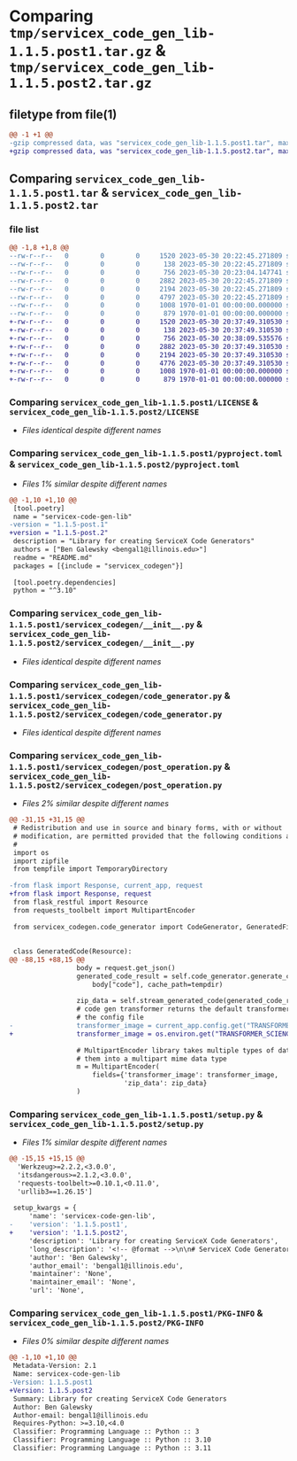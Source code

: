 # Comparing `tmp/servicex_code_gen_lib-1.1.5.post1.tar.gz` & `tmp/servicex_code_gen_lib-1.1.5.post2.tar.gz`

## filetype from file(1)

```diff
@@ -1 +1 @@
-gzip compressed data, was "servicex_code_gen_lib-1.1.5.post1.tar", max compression
+gzip compressed data, was "servicex_code_gen_lib-1.1.5.post2.tar", max compression
```

## Comparing `servicex_code_gen_lib-1.1.5.post1.tar` & `servicex_code_gen_lib-1.1.5.post2.tar`

### file list

```diff
@@ -1,8 +1,8 @@
--rw-r--r--   0        0        0     1520 2023-05-30 20:22:45.271809 servicex_code_gen_lib-1.1.5.post1/LICENSE
--rw-r--r--   0        0        0      138 2023-05-30 20:22:45.271809 servicex_code_gen_lib-1.1.5.post1/README.md
--rw-r--r--   0        0        0      756 2023-05-30 20:23:04.147741 servicex_code_gen_lib-1.1.5.post1/pyproject.toml
--rw-r--r--   0        0        0     2882 2023-05-30 20:22:45.271809 servicex_code_gen_lib-1.1.5.post1/servicex_codegen/__init__.py
--rw-r--r--   0        0        0     2194 2023-05-30 20:22:45.271809 servicex_code_gen_lib-1.1.5.post1/servicex_codegen/code_generator.py
--rw-r--r--   0        0        0     4797 2023-05-30 20:22:45.271809 servicex_code_gen_lib-1.1.5.post1/servicex_codegen/post_operation.py
--rw-r--r--   0        0        0     1008 1970-01-01 00:00:00.000000 servicex_code_gen_lib-1.1.5.post1/setup.py
--rw-r--r--   0        0        0      879 1970-01-01 00:00:00.000000 servicex_code_gen_lib-1.1.5.post1/PKG-INFO
+-rw-r--r--   0        0        0     1520 2023-05-30 20:37:49.310530 servicex_code_gen_lib-1.1.5.post2/LICENSE
+-rw-r--r--   0        0        0      138 2023-05-30 20:37:49.310530 servicex_code_gen_lib-1.1.5.post2/README.md
+-rw-r--r--   0        0        0      756 2023-05-30 20:38:09.535576 servicex_code_gen_lib-1.1.5.post2/pyproject.toml
+-rw-r--r--   0        0        0     2882 2023-05-30 20:37:49.310530 servicex_code_gen_lib-1.1.5.post2/servicex_codegen/__init__.py
+-rw-r--r--   0        0        0     2194 2023-05-30 20:37:49.310530 servicex_code_gen_lib-1.1.5.post2/servicex_codegen/code_generator.py
+-rw-r--r--   0        0        0     4776 2023-05-30 20:37:49.310530 servicex_code_gen_lib-1.1.5.post2/servicex_codegen/post_operation.py
+-rw-r--r--   0        0        0     1008 1970-01-01 00:00:00.000000 servicex_code_gen_lib-1.1.5.post2/setup.py
+-rw-r--r--   0        0        0      879 1970-01-01 00:00:00.000000 servicex_code_gen_lib-1.1.5.post2/PKG-INFO
```

### Comparing `servicex_code_gen_lib-1.1.5.post1/LICENSE` & `servicex_code_gen_lib-1.1.5.post2/LICENSE`

 * *Files identical despite different names*

### Comparing `servicex_code_gen_lib-1.1.5.post1/pyproject.toml` & `servicex_code_gen_lib-1.1.5.post2/pyproject.toml`

 * *Files 1% similar despite different names*

```diff
@@ -1,10 +1,10 @@
 [tool.poetry]
 name = "servicex-code-gen-lib"
-version = "1.1.5-post.1"
+version = "1.1.5-post.2"
 description = "Library for creating ServiceX Code Generators"
 authors = ["Ben Galewsky <bengal1@illinois.edu>"]
 readme = "README.md"
 packages = [{include = "servicex_codegen"}]
 
 [tool.poetry.dependencies]
 python = "^3.10"
```

### Comparing `servicex_code_gen_lib-1.1.5.post1/servicex_codegen/__init__.py` & `servicex_code_gen_lib-1.1.5.post2/servicex_codegen/__init__.py`

 * *Files identical despite different names*

### Comparing `servicex_code_gen_lib-1.1.5.post1/servicex_codegen/code_generator.py` & `servicex_code_gen_lib-1.1.5.post2/servicex_codegen/code_generator.py`

 * *Files identical despite different names*

### Comparing `servicex_code_gen_lib-1.1.5.post1/servicex_codegen/post_operation.py` & `servicex_code_gen_lib-1.1.5.post2/servicex_codegen/post_operation.py`

 * *Files 2% similar despite different names*

```diff
@@ -31,15 +31,15 @@
 # Redistribution and use in source and binary forms, with or without
 # modification, are permitted provided that the following conditions are met:
 #
 import os
 import zipfile
 from tempfile import TemporaryDirectory
 
-from flask import Response, current_app, request
+from flask import Response, request
 from flask_restful import Resource
 from requests_toolbelt import MultipartEncoder
 
 from servicex_codegen.code_generator import CodeGenerator, GeneratedFileResult
 
 
 class GeneratedCode(Resource):
@@ -88,15 +88,15 @@
                 body = request.get_json()
                 generated_code_result = self.code_generator.generate_code(
                     body["code"], cache_path=tempdir)
 
                 zip_data = self.stream_generated_code(generated_code_result)
                 # code gen transformer returns the default transformer image mentioned in
                 # the config file
-                transformer_image = current_app.config.get("TRANSFORMER_SCIENCE_IMAGE")
+                transformer_image = os.environ.get("TRANSFORMER_SCIENCE_IMAGE")
 
                 # MultipartEncoder library takes multiple types of data fields and merge
                 # them into a multipart mime data type
                 m = MultipartEncoder(
                     fields={'transformer_image': transformer_image,
                             'zip_data': zip_data}
                 )
```

### Comparing `servicex_code_gen_lib-1.1.5.post1/setup.py` & `servicex_code_gen_lib-1.1.5.post2/setup.py`

 * *Files 1% similar despite different names*

```diff
@@ -15,15 +15,15 @@
  'Werkzeug>=2.2.2,<3.0.0',
  'itsdangerous>=2.1.2,<3.0.0',
  'requests-toolbelt>=0.10.1,<0.11.0',
  'urllib3==1.26.15']
 
 setup_kwargs = {
     'name': 'servicex-code-gen-lib',
-    'version': '1.1.5.post1',
+    'version': '1.1.5.post2',
     'description': 'Library for creating ServiceX Code Generators',
     'long_description': '<!-- @format -->\n\n# ServiceX Code Generator Library\n\nThis library provides common code for creating Code Generator services for\nServiceX.\n',
     'author': 'Ben Galewsky',
     'author_email': 'bengal1@illinois.edu',
     'maintainer': 'None',
     'maintainer_email': 'None',
     'url': 'None',
```

### Comparing `servicex_code_gen_lib-1.1.5.post1/PKG-INFO` & `servicex_code_gen_lib-1.1.5.post2/PKG-INFO`

 * *Files 0% similar despite different names*

```diff
@@ -1,10 +1,10 @@
 Metadata-Version: 2.1
 Name: servicex-code-gen-lib
-Version: 1.1.5.post1
+Version: 1.1.5.post2
 Summary: Library for creating ServiceX Code Generators
 Author: Ben Galewsky
 Author-email: bengal1@illinois.edu
 Requires-Python: >=3.10,<4.0
 Classifier: Programming Language :: Python :: 3
 Classifier: Programming Language :: Python :: 3.10
 Classifier: Programming Language :: Python :: 3.11
```


